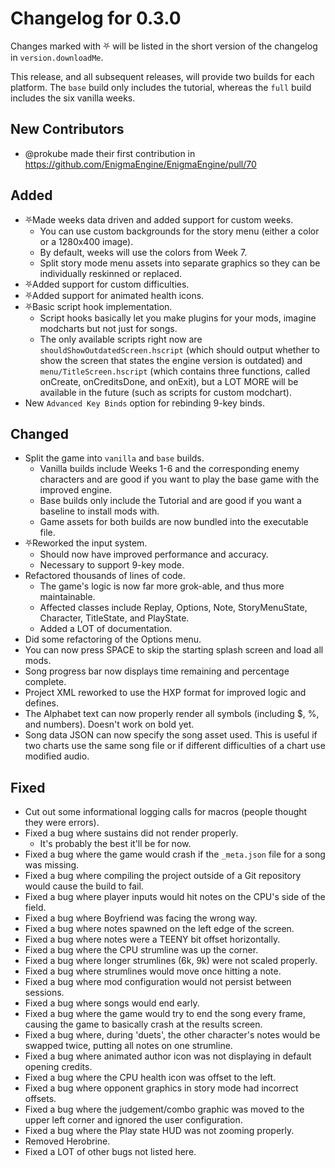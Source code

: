 # Changelog for 0.3.0

Changes marked with ⛧ will be listed in the short version of the changelog in `version.downloadMe`.

This release, and all subsequent releases, will provide two builds for each platform. The `base` build only includes the tutorial, whereas the `full` build includes the six vanilla weeks.

## New Contributors
* @prokube made their first contribution in https://github.com/EnigmaEngine/EnigmaEngine/pull/70

## Added
- ⛧Made weeks data driven and added support for custom weeks.
  - You can use custom backgrounds for the story menu (either a color or a 1280x400 image).
  - By default, weeks will use the colors from Week 7.
  - Split story mode menu assets into separate graphics so they can be individually reskinned or replaced.
- ⛧Added support for custom difficulties.
- ⛧Added support for animated health icons.
- ⛧Basic script hook implementation.
  - Script hooks basically let you make plugins for your mods, imagine modcharts but not just for songs.
  - The only available scripts right now are `shouldShowOutdatedScreen.hscript` (which should output whether to show the screen that states the engine version is outdated) and `menu/TitleScreen.hscript` (which contains three functions, called onCreate, onCreditsDone, and onExit), but a LOT MORE will be available in the future (such as scripts for custom modchart).
- New `Advanced Key Binds` option for rebinding 9-key binds.

## Changed
- Split the game into `vanilla` and `base` builds.
  - Vanilla builds include Weeks 1-6 and the corresponding enemy characters and are good if you want to play the base game with the improved engine.
  - Base builds only include the Tutorial and are good if you want a baseline to install mods with.
  - Game assets for both builds are now bundled into the executable file.
- ⛧Reworked the input system.
  - Should now have improved performance and accuracy.
  - Necessary to support 9-key mode.
- Refactored thousands of lines of code.
  - The game's logic is now far more grok-able, and thus more maintainable.
  - Affected classes include Replay, Options, Note, StoryMenuState, Character, TitleState, and PlayState.
  - Added a LOT of documentation.
- Did some refactoring of the Options menu.
- You can now press SPACE to skip the starting splash screen and load all mods.
- Song progress bar now displays time remaining and percentage complete.
- Project XML reworked to use the HXP format for improved logic and defines.
- The Alphabet text can now properly render all symbols (including $, %, and numbers). Doesn't work on bold yet.
- Song data JSON can now specify the song asset used. This is useful if two charts use the same song file or if different difficulties of a chart use modified audio.

## Fixed
- Cut out some informational logging calls for macros (people thought they were errors).
- Fixed a bug where sustains did not render properly.
  - It's probably the best it'll be for now.
- Fixed a bug where the game would crash if the `_meta.json` file for a song was missing.
- Fixed a bug where compiling the project outside of a Git repository would cause the build to fail.
- Fixed a bug where player inputs would hit notes on the CPU's side of the field.
- Fixed a bug where Boyfriend was facing the wrong way.
- Fixed a bug where notes spawned on the left edge of the screen.
- Fixed a bug where notes were a TEENY bit offset horizontally.
- Fixed a bug where the CPU strumline was up the corner.
- Fixed a bug where longer strumlines (6k, 9k) were not scaled properly.
- Fixed a bug where strumlines would move once hitting a note.
- Fixed a bug where mod configuration would not persist between sessions.
- Fixed a bug where songs would end early.
- Fixed a bug where the game would try to end the song every frame, causing the game to basically crash at the results screen.
- Fixed a bug where, during 'duets', the other character's notes would be swapped twice, putting all notes on one strumline.
- Fixed a bug where animated author icon was not displaying in default opening credits.
- Fixed a bug where the CPU health icon was offset to the left.
- Fixed a bug where opponent graphics in story mode had incorrect offsets.
- Fixed a bug where the judgement/combo graphic was moved to the upper left corner and ignored the user configuration.
- Fixed a bug where the Play state HUD was not zooming properly.
- Removed Herobrine.
- Fixed a LOT of other bugs not listed here.
